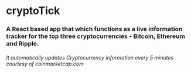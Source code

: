 # cryptoTick

### A React based app that which functions as a live information tracker for the top three cryptocurrencies - Bitcoin, Ethereum and Ripple.

###### It automatically updates Cryptocurrency information every 5 minutes courtesy of coinmarketcap.com
